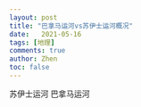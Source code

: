 ```yaml
---
layout: post
title: "巴拿马运河vs苏伊士运河概况"
date:   2021-05-16
tags: [地理]
comments: true
author: Zhen
toc: false
---
```

苏伊士运河
巴拿马运河
<!--stackedit_data:
eyJoaXN0b3J5IjpbMTQ5MzAwOTM0OV19
-->